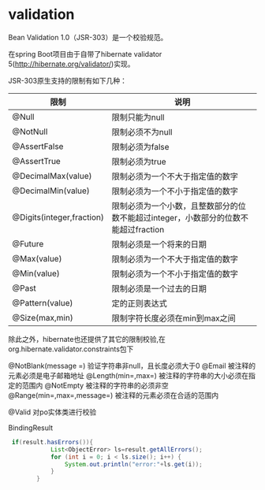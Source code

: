 # validation 

Bean Validation 1.0（JSR-303）是一个校验规范。

在spring Boot项目由于自带了hibernate validator 5(http://hibernate.org/validator/)实现。

JSR-303原生支持的限制有如下几种：

限制 | 说明
--- | ---
@Null | 限制只能为null
@NotNull | 限制必须不为null
@AssertFalse | 限制必须为false
@AssertTrue | 限制必须为true
@DecimalMax(value) | 限制必须为一个不大于指定值的数字
@DecimalMin(value) | 限制必须为一个不小于指定值的数字
@Digits(integer,fraction) | 限制必须为一个小数，且整数部分的位数不能超过integer，小数部分的位数不能超过fraction
@Future | 限制必须是一个将来的日期
@Max(value) | 限制必须为一个不大于指定值的数字
@Min(value) | 限制必须为一个不小于指定值的数字
@Past | 限制必须是一个过去的日期
@Pattern(value) | 定的正则表达式
@Size(max,min) | 限制字符长度必须在min到max之间

除此之外，hibernate也还提供了其它的限制校验,在org.hibernate.validator.constraints包下

@NotBlank(message =) 验证字符串非null，且长度必须大于0
@Email 被注释的元素必须是电子邮箱地址
@Length(min=,max=) 被注释的字符串的大小必须在指定的范围内
@NotEmpty 被注释的字符串的必须非空
@Range(min=,max=,message=) 被注释的元素必须在合适的范围内

@Valid 对po实体类进行校验

BindingResult 
```java
 if(result.hasErrors()){  
            List<ObjectError> ls=result.getAllErrors();  
            for (int i = 0; i < ls.size(); i++) {  
                System.out.println("error:"+ls.get(i));  
            }  
        }  
```
